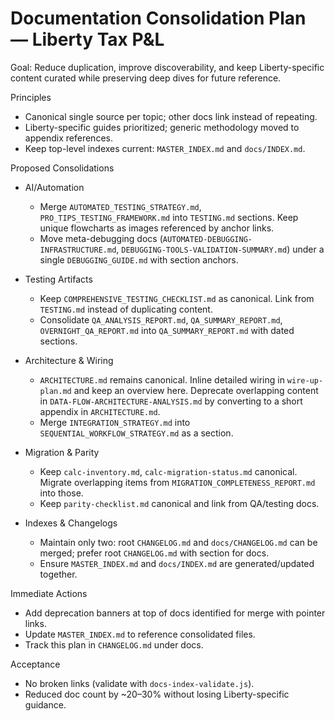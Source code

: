 # Documentation Consolidation Plan — Liberty Tax P&L

Goal: Reduce duplication, improve discoverability, and keep Liberty-specific content curated while preserving deep dives for future reference.

Principles
- Canonical single source per topic; other docs link instead of repeating.
- Liberty-specific guides prioritized; generic methodology moved to appendix references.
- Keep top-level indexes current: `MASTER_INDEX.md` and `docs/INDEX.md`.

Proposed Consolidations
- AI/Automation
  - Merge `AUTOMATED_TESTING_STRATEGY.md`, `PRO_TIPS_TESTING_FRAMEWORK.md` into `TESTING.md` sections. Keep unique flowcharts as images referenced by anchor links.
  - Move meta-debugging docs (`AUTOMATED-DEBUGGING-INFRASTRUCTURE.md`, `DEBUGGING-TOOLS-VALIDATION-SUMMARY.md`) under a single `DEBUGGING_GUIDE.md` with section anchors.

- Testing Artifacts
  - Keep `COMPREHENSIVE_TESTING_CHECKLIST.md` as canonical. Link from `TESTING.md` instead of duplicating content.
  - Consolidate `QA_ANALYSIS_REPORT.md`, `QA_SUMMARY_REPORT.md`, `OVERNIGHT_QA_REPORT.md` into `QA_SUMMARY_REPORT.md` with dated sections.

- Architecture & Wiring
  - `ARCHITECTURE.md` remains canonical. Inline detailed wiring in `wire-up-plan.md` and keep an overview here. Deprecate overlapping content in `DATA-FLOW-ARCHITECTURE-ANALYSIS.md` by converting to a short appendix in `ARCHITECTURE.md`.
  - Merge `INTEGRATION_STRATEGY.md` into `SEQUENTIAL_WORKFLOW_STRATEGY.md` as a section.

- Migration & Parity
  - Keep `calc-inventory.md`, `calc-migration-status.md` canonical. Migrate overlapping items from `MIGRATION_COMPLETENESS_REPORT.md` into those.
  - Keep `parity-checklist.md` canonical and link from QA/testing docs.

- Indexes & Changelogs
  - Maintain only two: root `CHANGELOG.md` and `docs/CHANGELOG.md` can be merged; prefer root `CHANGELOG.md` with section for docs.
  - Ensure `MASTER_INDEX.md` and `docs/INDEX.md` are generated/updated together.

Immediate Actions
- Add deprecation banners at top of docs identified for merge with pointer links.
- Update `MASTER_INDEX.md` to reference consolidated files.
- Track this plan in `CHANGELOG.md` under docs.

Acceptance
- No broken links (validate with `docs-index-validate.js`).
- Reduced doc count by ~20–30% without losing Liberty-specific guidance.


